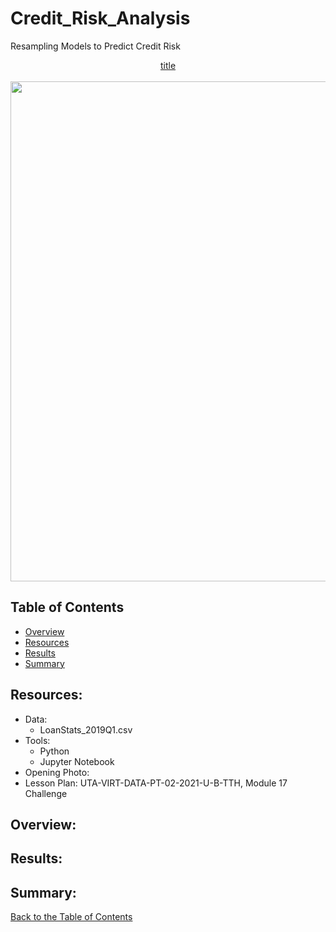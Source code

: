 # Credit_Risk_Analysis
Resampling Models to Predict Credit Risk
<p align="center">
  <a href="#">title</a>
  <br/><br/> 
  <img src="something_relevant.png" width="800">
</p>

  
## Table of Contents
* [Overview](https://github.com/rkaysen63/Credit_Risk_Analysis/blob/master/README.md#overview)
* [Resources](https://github.com/rkaysen63/Credit_Risk_Analysis/blob/master/README.md#resources)
* [Results](https://github.com/rkaysen63/Credit_Risk_Analysis/blob/master/README.md#results)
* [Summary](https://github.com/rkaysen63/Credit_Risk_Analysis/blob/master/README.md#summary)

## Resources:    
* Data: 
  *  LoanStats_2019Q1.csv
* Tools: 
  * Python
  * Jupyter Notebook
* Opening Photo: 
* Lesson Plan: UTA-VIRT-DATA-PT-02-2021-U-B-TTH, Module 17 Challenge

## Overview:



## Results:



## Summary:





[Back to the Table of Contents](https://github.com/rkaysen63/Credit_Risk_Analysis/blob/master/README.md#table-of-contents)
